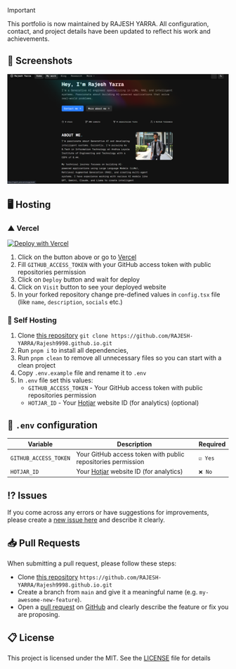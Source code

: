 


<!-- prettier-ignore-start -->
> [!IMPORTANT]
> This portfolio is now maintained by RAJESH YARRA. All configuration, contact, and project details have been updated to reflect his work and achievements.
<!-- prettier-ignore-end -->

## 📸 Screenshots

![Home page](https://github.com/Rajesh9998/Portfolio/blob/master/portfolio.png)

## 🖥️ Hosting

### ▲ Vercel

[![Deploy with Vercel](https://vercel.com/button)](<https://vercel.com/new/clone?repository-url=https%3A%2F%2Fgithub.com%2FRAJESH-YARRA%2FRajesh9998.dev&env=GITHUB_ACCESS_TOKEN&envDescription=You%20can%20set%20these%20optional%20values%3A%20%20HOTJAR_ID%20-%20Your%20Hotjar%20website%20ID%20(for%20analytics)&envLink=https%3A%2F%2Fgithub.com%2FRAJESH-YARRA%2FRajesh9998.dev%3Ftab%3Dreadme-ov-file%23-env-configuration&project-name=portfolio&repository-name=portfolio&demo-title=Rajesh%20Yarra%20-%20Portfolio&demo-description=Full-stack%20developer%2C%20designer%2C%20and%20creator&demo-url=https%3A%2F%2FRajesh9998.dev&demo-image=https%3A%2F%2Fgithub.com%2Fuser-attachments%2Fassets%2Fee4cc06b-432d-4e1a-8bd2-59a60d6ae31e>)

1. Click on the button above or go to [Vercel](<https://vercel.com/new/clone?repository-url=https%3A%2F%2Fgithub.com%2FRAJESH-YARRA%2FRajesh9998.dev&env=GITHUB_ACCESS_TOKEN&envDescription=You%20can%20set%20these%20optional%20values%3A%20%20HOTJAR_ID%20-%20Your%20Hotjar%20website%20ID%20(for%20analytics)&envLink=https%3A%2F%2Fgithub.com%2FRAJESH-YARRA%2FRajesh9998.dev%3Ftab%3Dreadme-ov-file%23-env-configuration&project-name=portfolio&repository-name=portfolio&demo-title=Rajesh%20Yarra%20-%20Portfolio&demo-description=Full-stack%20developer%2C%20designer%2C%20and%20creator&demo-url=https%3A%2F%2FRajesh9998.dev&demo-image=https%3A%2F%2Fgithub.com%2Fuser-attachments%2Fassets%2Fee4cc06b-432d-4e1a-8bd2-59a60d6ae31e>)
2. Fill `GITHUB_ACCESS_TOKEN` with your GitHub access token with public repositories permission
3. Click on `Deploy` button and wait for deploy
4. Click on `Visit` button to see your deployed website
5. In your forked repository change pre-defined values in `config.tsx` file (like `name`, `description`, `socials` etc.)

### 🔩 Self Hosting

1. Clone [this repository](https://github.com/Rajesh9998/Rajesh9998.github.io) `git clone https://github.com/RAJESH-YARRA/Rajesh9998.github.io.git`
2. Run `pnpm i` to install all dependencies,
3. Run `pnpm clean` to remove all unnecessary files so you can start with a clean project
4. Copy `.env.example` file and rename it to `.env`
5. In `.env` file set this values:
   - `GITHUB_ACCESS_TOKEN` - Your GitHub access token with public repositories permission
   - `HOTJAR_ID` - Your [Hotjar](https://www.hotjar.com) website ID (for analytics) (optional)

## 📝 `.env` configuration

| Variable                      | Description                                                      | Required |
| ----------------------------- | ---------------------------------------------------------------- | -------- |
| `GITHUB_ACCESS_TOKEN`         | Your GitHub access token with public repositories permission     | `☑️ Yes` |
| `HOTJAR_ID`                   | Your [Hotjar](https://www.hotjar.com) website ID (for analytics) | `❌ No`  |

## ⁉️ Issues

If you come across any errors or have suggestions for improvements, please create a [new issue here](https://github.com/Rajesh9998/Rajesh9998.github.io/issues) and describe it clearly.

## 📥 Pull Requests

When submitting a pull request, please follow these steps:

- Clone [this repository](https://github.com/Rajesh9998/Rajesh9998.github.io) `https://github.com/RAJESH-YARRA/Rajesh9998.github.io.git`
- Create a branch from `main` and give it a meaningful name (e.g. `my-awesome-new-feature`).
- Open a [pull request](https://github.com/Rajesh9998/Rajesh9998.github.io/pulls) on [GitHub](https://github.com/) and clearly describe the feature or fix you are proposing.

## 📋 License

This project is licensed under the MIT. See the [LICENSE](https://github.com/Rajesh9998/Rajesh9998.github.io/blob/master/license.md) file for details
